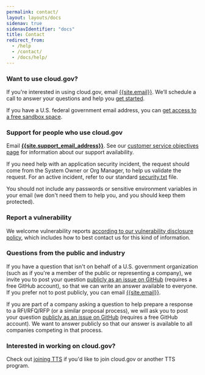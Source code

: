 ```yaml
---
permalink: contact/
layout: layouts/docs
sidenav: true
sidenavIdentifier: "docs"
title: Contact
redirect_from:
  - /help
  - /contact/
  - /docs/help/
---
```


### Want to use cloud.gov?

If you're interested in using cloud.gov, email [{{site.email}}]({{site.inquiries_email}}). We’ll schedule a call to answer your questions and help you [get started](/sign-up/).

If you have a U.S. federal government email address, you can [get access to a free sandbox space](/pricing/free-limited-sandbox).

### Support for people who use cloud.gov

Email [**{{site.support_email_address}}**]({{site.support_email}}). See our [customer service objectives page](docs/overview/customer-service-objectives/) for information about our support availability.

If you need help with an application security incident, the request should come from the System Owner or Org Manager, to help us validate the request. For an active incident, refer to our standard [security.txt](/.well-known/security.txt) file.

You should not include any passwords or sensitive environment variables in your email (we don't need them to help you, and you should keep them protected).

### Report a vulnerability

We welcome vulnerability reports [according to our vulnerability disclosure policy](https://www.gsa.gov/vulnerability-disclosure-policy), which includes how to best contact us for this kind of information.

### Questions from the public and industry

If you have a question that isn't on behalf of a U.S. government organization (such as if you're a member of the public or representing a company), we invite you to post your question [publicly as an issue on GitHub]({{site.github_url}}/issues/new) (requires a free GitHub account), so that we can write an answer available to everyone. If you prefer not to post publicly, you can email [{{site.email}}](mailto:{{site.email}}).

If you are part of a company asking a question to help prepare a response to a RFI/RFQ/RFP (or a similar proposal process), we will ask you to post your question [publicly as an issue on GitHub]({{site.github_url}}/issues/new) (requires a free GitHub account). We want to answer publicly so that our answer is available to all companies competing in that process.

### Interested in working on cloud.gov?

Check out [joining TTS](https://join.tts.gsa.gov/) if you'd like to join cloud.gov or another TTS program.
